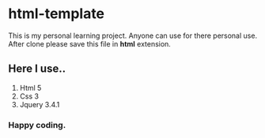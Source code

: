 # html-template
This is my personal learning project. Anyone can use for there personal use.
After clone please save this file in **html** extension.
## Here I use..
1. Html 5
2.  Css 3
3. Jquery 3.4.1
### Happy coding.
